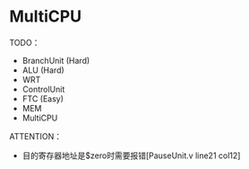 # MultiCPU
TODO：

+ BranchUnit (Hard)
+ ALU (Hard)
+ WRT
+ ControlUnit
+ FTC (Easy)
+ MEM
+ MultiCPU



ATTENTION：

+ 目的寄存器地址是$zero时需要报错[PauseUnit.v  line21  col12]


